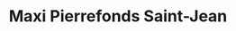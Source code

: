 ---
title: "Maxi Pierrefonds Saint-Jean"
url: /montreal/maxi-pierrefonds-saint-jean/
shop: supermarket
---